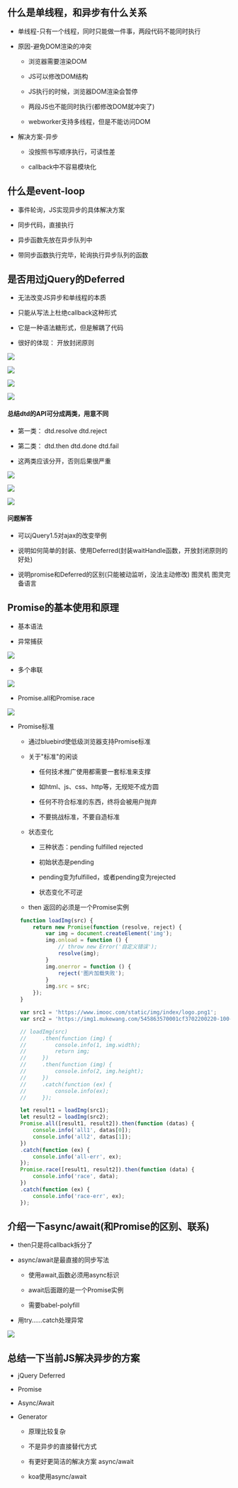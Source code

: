 ## 什么是单线程，和异步有什么关系

- 单线程-只有一个线程，同时只能做一件事，两段代码不能同时执行

- 原因-避免DOM渲染的冲突

    - 浏览器需要渲染DOM
    
    - JS可以修改DOM结构
    
    - JS执行的时候，浏览器DOM渲染会暂停
    
    - 两段JS也不能同时执行(都修改DOM就冲突了)
    
    - webworker支持多线程，但是不能访问DOM

- 解决方案-异步

    - 没按照书写顺序执行，可读性差
    
    - callback中不容易模块化


## 什么是event-loop

- 事件轮询，JS实现异步的具体解决方案

- 同步代码，直接执行

- 异步函数先放在异步队列中

- 带同步函数执行完毕，轮询执行异步队列的函数




## 是否用过jQuery的Deferred

- 无法改变JS异步和单线程的本质

- 只能从写法上杜绝callback这种形式

- 它是一种语法糖形式，但是解耦了代码

- 很好的体现： 开放封闭原则

![](/assets/微信截图_20180630214521.png)

![](/assets/微信截图_20180630214740.png)

![](/assets/微信截图_20180630220804.png)

![](/assets/微信截图_20180630220427.png)


#### 总结dtd的API可分成两类，用意不同

- 第一类： dtd.resolve    dtd.reject

- 第二类： dtd.then   dtd.done    dtd.fail

- 这两类应该分开，否则后果很严重

![](/assets/微信截图_20180630224005.png)

![](/assets/微信截图_20180630224154.png)

![](/assets/微信截图_20180630224345.png)

#### 问题解答

- 可以jQuery1.5对ajax的改变举例

- 说明如何简单的封装、使用Deferred(封装waitHandle函数，开放封闭原则的好处)

- 说明promise和Deferred的区别(只能被动监听，没法主动修改)    图灵机 图灵完备语言



## Promise的基本使用和原理

- 基本语法

- 异常捕获

![](/assets/微信截图_20180630230752.png)

- 多个串联

![](/assets/微信截图_20180630233803.png)

- Promise.all和Promise.race

![](/assets/微信截图_20180630233929.png)

- Promise标准

    - 通过bluebird使低级浏览器支持Promise标准
    
    - 关于"标准"的闲谈
    
         - 任何技术推广使用都需要一套标准来支撑
         
         - 如html、js、css、http等，无规矩不成方圆
         
         - 任何不符合标准的东西，终将会被用户抛弃
         
         - 不要挑战标准，不要自造标准
            
    - 状态变化
    
        - 三种状态：pending fulfilled rejected
        
        - 初始状态是pending
        
        - pending变为fulfilled，或者pending变为rejected
        
        - 状态变化不可逆
    
    - then 返回的必须是一个Promise实例
    
```js
    function loadImg(src) {
        return new Promise(function (resolve, reject) {
            var img = document.createElement('img');
            img.onload = function () {
                // throw new Error('自定义错误');
                resolve(img);
            }
            img.onerror = function () {
                reject('图片加载失败');
            }
            img.src = src;
        });
    }

    var src1 = 'https://www.imooc.com/static/img/index/logo.png1';
    var src2 = 'https://img1.mukewang.com/545863570001cf3702200220-100-100.jpgx';

    // loadImg(src)
    //     .then(function (img) {
    //         console.info(1, img.width);
    //         return img;
    //     })
    //     .then(function (img) {
    //         console.info(2, img.height);
    //     })
    //     .catch(function (ex) {
    //         console.info(ex);
    //     });

    let result1 = loadImg(src1);
    let result2 = loadImg(src2);
    Promise.all([result1, result2]).then(function (datas) {
        console.info('all1', datas[0]);
        console.info('all2', datas[1]);
    })
    .catch(function (ex) {
        console.info('all-err', ex);
    });
    Promise.race([result1, result2]).then(function (data) {
        console.info('race', data);
    })
    .catch(function (ex) {
        console.info('race-err', ex);
    });
```



## 介绍一下async/await(和Promise的区别、联系)

- then只是将callback拆分了

- async/await是最直接的同步写法

    - 使用await,函数必须用async标识
    
    - await后面跟的是一个Promise实例
    
    - 需要babel-polyfill
    
- 用try……catch处理异常
    
![](/assets/微信截图_20180701105038.png)

## 总结一下当前JS解决异步的方案

- jQuery Deferred

- Promise

- Async/Await

- Generator

    - 原理比较复杂
    
    - 不是异步的直接替代方式
    
    - 有更好更简洁的解决方案 async/await
    
    - koa使用async/await























































